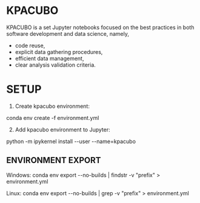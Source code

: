 # KPACUBO
KPACUBO is a set Jupyter notebooks focused on the best practices in both software development and data science, namely,
- code reuse,
- explicit data gathering procedures,
- efficient data management,
- clear analysis validation criteria.

# SETUP
1) Create kpacubo environment:

conda env create -f environment.yml

2) Add kpacubo environment to Jupyter:

python -m ipykernel install --user --name=kpacubo

## ENVIRONMENT EXPORT

Windows: conda env export --no-builds | findstr -v "prefix" > environment.yml

Linux: conda env export --no-builds | grep -v "prefix" > environment.yml
